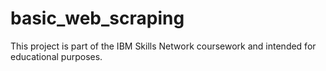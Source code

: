 # basic_web_scraping
This project is part of the IBM Skills Network coursework and intended for educational purposes.

